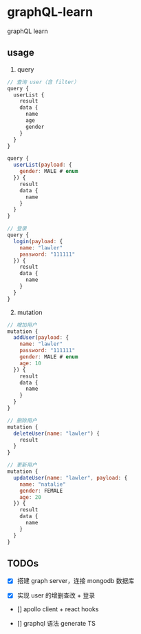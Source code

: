 # graphQL-learn

graphQL learn

## usage

1. query

```js
// 查询 user（含 filter）
query {
  userList {
    result
    data {
      name
      age
      gender
    }
  }
}

query {
  userList(payload: {
    gender: MALE # enum
  }) {
    result
    data {
      name
    }
  }
}

// 登录
query {
  login(payload: {
    name: "lawler"
    password: "111111"
  }) {
    result
    data {
      name
    }
  }
}
```

2. mutation

```js
// 增加用户
mutation {
  addUser(payload: {
    name: "lawler"
    password: "111111"
    gender: MALE # enum
    age: 10
  }) {
    result
    data {
      name
    }
  }
}

// 删除用户
mutation {
  deleteUser(name: "lawler") {
    result
  }
}

// 更新用户
mutation {
  updateUser(name: "lawler", payload: {
    name: "natalie"
    gender: FEMALE
    age: 20
  }) {
    result
    data {
      name
    }
  }
}
```

## TODOs

- [x] 搭建 graph server，连接 mongodb 数据库

- [x] 实现 user 的增删查改 + 登录

- [] apollo client + react hooks

- [] graphql 语法 generate TS
